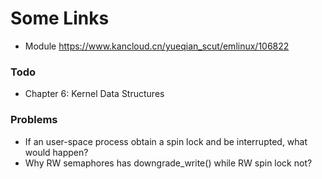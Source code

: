 # Some Links
* Module https://www.kancloud.cn/yueqian_scut/emlinux/106822

### Todo
* Chapter 6: Kernel Data Structures

### Problems
* If an user-space process obtain a spin lock and be interrupted, what would happen?
* Why RW semaphores has downgrade_write() while RW spin lock not?


